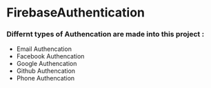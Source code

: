 # FirebaseAuthentication
<h3>Differnt types of Authencation are made into this project :</h3>
<ul>
<li>Email Authencation</li>
<li>Facebook Authencation</li>
<li>Google  Authencation</li>
<li>Github Authencation</li>
<li>Phone Authencation</li>
</ul>

